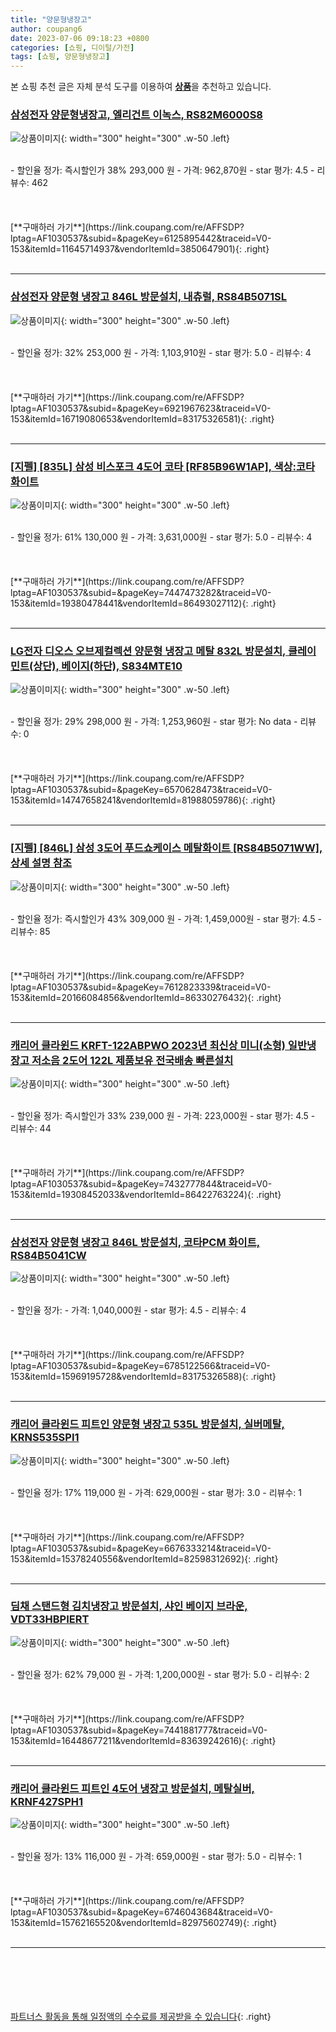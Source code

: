 ```yaml
---
title: "양문형냉장고"
author: coupang6
date: 2023-07-06 09:18:23 +0800
categories: [쇼핑, 디이털/가전]
tags: [쇼핑, 양문형냉장고]
---
```


본 쇼핑 추천 글은 자체 분석 도구를 이용하여 [**상품**](https://link.coupang.com/a/bao1ui)을 추천하고 있습니다.

### [삼성전자 양문형냉장고, 엘리건트 이녹스, RS82M6000S8](https://link.coupang.com/re/AFFSDP?lptag=AF1030537&subid=&pageKey=6125895442&traceid=V0-153&itemId=11645714937&vendorItemId=3850647901)

![상품이미지](https://thumbnail6.coupangcdn.com/thumbnails/remote/230x230ex/image/retail/images/791150770817817-b1cb05a0-4651-47bf-bf1b-2a08a499c957.jpg){: width="300" height="300" .w-50 .left}


<br>
- 할인율 정가: 즉시할인가 38%  293,000   원
- 가격: 962,870원
- star 평가: 4.5
- 리뷰수: 462
<br>
<br>
<br>
<br>
[**구매하러 가기**](https://link.coupang.com/re/AFFSDP?lptag=AF1030537&subid=&pageKey=6125895442&traceid=V0-153&itemId=11645714937&vendorItemId=3850647901){: .right}
<br>
<br>

---

### [삼성전자 양문형 냉장고 846L 방문설치, 내츄럴, RS84B5071SL](https://link.coupang.com/re/AFFSDP?lptag=AF1030537&subid=&pageKey=6921967623&traceid=V0-153&itemId=16719080653&vendorItemId=83175326581)

![상품이미지](https://thumbnail6.coupangcdn.com/thumbnails/remote/230x230ex/image/retail/images/2022/09/19/16/3/f3a608a1-6855-4082-891c-363dce89223d.jpg){: width="300" height="300" .w-50 .left}


<br>
- 할인율 정가: 32%  253,000   원
- 가격: 1,103,910원
- star 평가: 5.0
- 리뷰수: 4
<br>
<br>
<br>
<br>
[**구매하러 가기**](https://link.coupang.com/re/AFFSDP?lptag=AF1030537&subid=&pageKey=6921967623&traceid=V0-153&itemId=16719080653&vendorItemId=83175326581){: .right}
<br>
<br>

---

### [[지펠] [835L] 삼성 비스포크 4도어 코타 [RF85B96W1AP], 색상:코타 화이트](https://link.coupang.com/re/AFFSDP?lptag=AF1030537&subid=&pageKey=7447473282&traceid=V0-153&itemId=19380478441&vendorItemId=86493027112)

![상품이미지](https://thumbnail8.coupangcdn.com/thumbnails/remote/230x230ex/image/vendor_inventory/4bb6/c4997d51e7a7bb57a1157778195acf63abc210e107e6ac9221ab7f6d35f0.jpg){: width="300" height="300" .w-50 .left}


<br>
- 할인율 정가: 61%  130,000   원
- 가격: 3,631,000원
- star 평가: 5.0
- 리뷰수: 4
<br>
<br>
<br>
<br>
[**구매하러 가기**](https://link.coupang.com/re/AFFSDP?lptag=AF1030537&subid=&pageKey=7447473282&traceid=V0-153&itemId=19380478441&vendorItemId=86493027112){: .right}
<br>
<br>

---

### [LG전자 디오스 오브제컬렉션 양문형 냉장고 메탈 832L 방문설치, 클레이민트(상단), 베이지(하단), S834MTE10](https://link.coupang.com/re/AFFSDP?lptag=AF1030537&subid=&pageKey=6570628473&traceid=V0-153&itemId=14747658241&vendorItemId=81988059786)

![상품이미지](https://thumbnail8.coupangcdn.com/thumbnails/remote/230x230ex/image/retail/images/8669306391979113-e6b15035-a2ee-42d4-9c79-fb0bcfc963a1.jpg){: width="300" height="300" .w-50 .left}


<br>
- 할인율 정가: 29%  298,000   원
- 가격: 1,253,960원
- star 평가: No data
- 리뷰수: 0
<br>
<br>
<br>
<br>
[**구매하러 가기**](https://link.coupang.com/re/AFFSDP?lptag=AF1030537&subid=&pageKey=6570628473&traceid=V0-153&itemId=14747658241&vendorItemId=81988059786){: .right}
<br>
<br>

---

### [[지펠] [846L] 삼성 3도어 푸드쇼케이스 메탈화이트 [RS84B5071WW], 상세 설명 참조](https://link.coupang.com/re/AFFSDP?lptag=AF1030537&subid=&pageKey=7612823339&traceid=V0-153&itemId=20166084856&vendorItemId=86330276432)

![상품이미지](https://thumbnail9.coupangcdn.com/thumbnails/remote/230x230ex/image/vendor_inventory/40c0/c26d580d717a78925b6c201e8e1520a5136961326bf165017e51b56c8d70.jpg){: width="300" height="300" .w-50 .left}


<br>
- 할인율 정가: 즉시할인가 43%  309,000   원
- 가격: 1,459,000원
- star 평가: 4.5
- 리뷰수: 85
<br>
<br>
<br>
<br>
[**구매하러 가기**](https://link.coupang.com/re/AFFSDP?lptag=AF1030537&subid=&pageKey=7612823339&traceid=V0-153&itemId=20166084856&vendorItemId=86330276432){: .right}
<br>
<br>

---

### [캐리어 클라윈드 KRFT-122ABPWO 2023년 최신상 미니(소형) 일반냉장고 저소음 2도어 122L 제품보유 전국배송 빠른설치](https://link.coupang.com/re/AFFSDP?lptag=AF1030537&subid=&pageKey=7432777844&traceid=V0-153&itemId=19308452033&vendorItemId=86422763224)

![상품이미지](https://thumbnail10.coupangcdn.com/thumbnails/remote/230x230ex/image/vendor_inventory/072f/0efdf32d40363cb79c46515e548232e71de362a5fbc56d83733b1e8e52f6.jpg){: width="300" height="300" .w-50 .left}


<br>
- 할인율 정가: 즉시할인가 33%  239,000   원
- 가격: 223,000원
- star 평가: 4.5
- 리뷰수: 44
<br>
<br>
<br>
<br>
[**구매하러 가기**](https://link.coupang.com/re/AFFSDP?lptag=AF1030537&subid=&pageKey=7432777844&traceid=V0-153&itemId=19308452033&vendorItemId=86422763224){: .right}
<br>
<br>

---

### [삼성전자 양문형 냉장고 846L 방문설치, 코타PCM 화이트, RS84B5041CW](https://link.coupang.com/re/AFFSDP?lptag=AF1030537&subid=&pageKey=6785122566&traceid=V0-153&itemId=15969195728&vendorItemId=83175326588)

![상품이미지](https://thumbnail8.coupangcdn.com/thumbnails/remote/230x230ex/image/retail/images/2022/09/19/16/9/8633cbca-8825-4520-8eeb-a746c88b5c6e.jpg){: width="300" height="300" .w-50 .left}


<br>
- 할인율 정가: 
- 가격: 1,040,000원
- star 평가: 4.5
- 리뷰수: 4
<br>
<br>
<br>
<br>
[**구매하러 가기**](https://link.coupang.com/re/AFFSDP?lptag=AF1030537&subid=&pageKey=6785122566&traceid=V0-153&itemId=15969195728&vendorItemId=83175326588){: .right}
<br>
<br>

---

### [캐리어 클라윈드 피트인 양문형 냉장고 535L 방문설치, 실버메탈, KRNS535SPI1](https://link.coupang.com/re/AFFSDP?lptag=AF1030537&subid=&pageKey=6676333214&traceid=V0-153&itemId=15378240556&vendorItemId=82598312692)

![상품이미지](https://thumbnail7.coupangcdn.com/thumbnails/remote/230x230ex/image/retail/images/2022/07/29/18/3/0155b7cf-ed98-4df0-8a4c-fc5d27e2d425.jpg){: width="300" height="300" .w-50 .left}


<br>
- 할인율 정가: 17%  119,000   원
- 가격: 629,000원
- star 평가: 3.0
- 리뷰수: 1
<br>
<br>
<br>
<br>
[**구매하러 가기**](https://link.coupang.com/re/AFFSDP?lptag=AF1030537&subid=&pageKey=6676333214&traceid=V0-153&itemId=15378240556&vendorItemId=82598312692){: .right}
<br>
<br>

---

### [딤채 스탠드형 김치냉장고 방문설치, 샤인 베이지 브라운, VDT33HBPIERT](https://link.coupang.com/re/AFFSDP?lptag=AF1030537&subid=&pageKey=7441881777&traceid=V0-153&itemId=16448677211&vendorItemId=83639242616)

![상품이미지](https://thumbnail7.coupangcdn.com/thumbnails/remote/230x230ex/image/retail/images/2022/10/27/18/4/edd5660a-3513-4a0c-8441-5221ca5a3c30.jpg){: width="300" height="300" .w-50 .left}


<br>
- 할인율 정가: 62%  79,000   원
- 가격: 1,200,000원
- star 평가: 5.0
- 리뷰수: 2
<br>
<br>
<br>
<br>
[**구매하러 가기**](https://link.coupang.com/re/AFFSDP?lptag=AF1030537&subid=&pageKey=7441881777&traceid=V0-153&itemId=16448677211&vendorItemId=83639242616){: .right}
<br>
<br>

---

### [캐리어 클라윈드 피트인 4도어 냉장고 방문설치, 메탈실버, KRNF427SPH1](https://link.coupang.com/re/AFFSDP?lptag=AF1030537&subid=&pageKey=6746043684&traceid=V0-153&itemId=15762165520&vendorItemId=82975602749)

![상품이미지](https://thumbnail10.coupangcdn.com/thumbnails/remote/230x230ex/image/retail/images/4218787853820149-59ff877f-e28e-4766-a54a-5cde6d71d734.jpg){: width="300" height="300" .w-50 .left}


<br>
- 할인율 정가: 13%  116,000   원
- 가격: 659,000원
- star 평가: 5.0
- 리뷰수: 1
<br>
<br>
<br>
<br>
[**구매하러 가기**](https://link.coupang.com/re/AFFSDP?lptag=AF1030537&subid=&pageKey=6746043684&traceid=V0-153&itemId=15762165520&vendorItemId=82975602749){: .right}
<br>
<br>

---
<br><br><br><br><br> [파트너스 활동을 통해 일정액의 수수료를 제공받을 수 있습니다](https://link.coupang.com/a/bao1ui){: .right}
